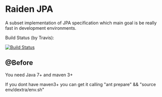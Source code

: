 Raiden JPA
=========

A subset implementation of JPA specification which main goal is be really fast in development environments.

Build Status (by Travis):

[![Build Status](https://travis-ci.org/andreitognolo/raidenjpa.png)](http://travis-ci.org/andreitognolo]/raidenjpa])

## @Before

You need Java 7+ and maven 3+

If you dont have maven3+ you can get it calling "ant prepare" && "source env/dextra/env.sh"
